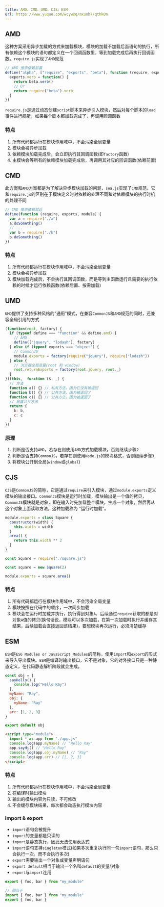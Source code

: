 ```yaml
---
title: AMD、CMD、UMD、CJS、ESM
url: https://www.yuque.com/wcywxq/mxunh7/qthk0m
---
```


<a name="BuavH"></a>

## AMD

这种方案采用异步加载的方式来加载模块，模块的加载不加载后面语句的执行，所有依赖这个模块的语句都定义在一个回调函数里，等到加载完成后再执行回调函数。`require.js`实现了`AMD`规范

```javascript
// AMD 推崇依赖前置
define("alpha", ["require", "exports", "beta"], function (require, exports, beta) {
  exports.verb = function() {
    return beta.verb()
    // Or
    return require("beta").verb
  }
})
```

`require.js`是通过动态创建`script`脚本来异步引入模块，然后对每个脚本的`load`事件进行舰艇，如果每个脚本都加载完成了，再调用回调函数 <a name="IkzDg"></a>

### 特点

1. 所有代码都运行在模块作用域中，不会污染全局变量
2. 模块会被异步加载
3. 依赖模块加载完成后，会立即执行其回调函数(即`factory`函数)
4. 主模块会等所有的依赖模块加载完成后，再调用其对应的回调函数(依赖前置) <a name="z2JF5"></a>

## CMD

此方案和`AMD`方案都是为了解决异步模块加载的问题，`sea.js`实现了`CMD`规范，它和`require.js`的区别在于模块定义时对依赖的处理不同和对依赖模块的执行时机的处理不同

```javascript
// CMD 推崇依赖就近
define(function (require, exports, module) {
  var a = require("./a")
  a.doSomething()
  // ...
  var b = require("./b")
  b.doSomething()
})
```

<a name="xyIpv"></a>

### 特点

1. 所有代码都运行在模块作用域中，不会污染全局变量
2. 模块会被异步加载
3. 模块加载完成后，不会执行其回调函数，而是等到主函数运行且需要的执行依赖的时候才运行依赖函数(依赖后置、按需加载) <a name="RQywW"></a>

## UMD

`UMD`提供了支持多种风格的"通用"模式，在兼容`CommonJS`和`AMD`规范的同时，还兼容全局引用的方式

```javascript
(function(root, factory) {
  if (typeof define === "function" && define.amd) {
    // AMD
    define(["jquery", "lodash"], factory)
  } else if (typeof exports === "object") {
    // CommonJS
    module.exports = factory(require("jquery"), require("lodash"))
  } else {
    // 浏览器全局变量(root 和 window)
    root.returnExports = factory(root.jQuery, root._)
  }
})(this,  function ($, _) {
  // 方法
  function a() {} // 私有方法，因为它没有被返回
  function b() {} // 公共方法，因为被返回了
  function c() {} // 公共方法，因为被返回了
  // 暴露公共方法
  return {
    b: b,
    c: c
  }
})
```

<a name="eFAjU"></a>

### 原理

1. 判断是否支持`AMD`，若存在则使用`AMD`方式加载模块，否则继续步骤`2`
2. 判断是否支持`CommonJS`，若存在则使用`Node.js`的模块格式，否则继续步骤`3`
3. 将模块公开到全局(`window`或`global`) <a name="zKQIw"></a>

## CJS

`CJS`是`CommonJS`的简称，它是通过`require`来引入模块，通过`module.exports`定义模块的输出接口。`CommonJS`模块是运行时加载，模块输出是一个值的拷贝，`CommonJS`模块就是对象，即在输入时先加载整个模块，生成一个对象，然后再从这个对象上面读取方法，这种加载称为 "运行时加载"。

```javascript
module.exports = class Square {
  constructor(width) {
    this.width = width
  } 
  area() {
    return this.width ** 2
  }
}
```

```javascript
const Square = require("./square.js")

const square = new Square(2)

module.exports = square.area()
```

<a name="DnURj"></a>

### 特点

1. 所有代码都运行在模块作用域中，不会污染全局变量
2. 模块按照在代码中的顺序，一次同步加载
3. 模块会在运行时加载并执行，执行得到对象`A`，后续通过`require`获取的都是对对象`A`值的拷贝(换句话说，模块可以多次加载，在第一次加载时执行并缓存其结果，后续加载会直接返回该结果)，要想模块再次运行，必须清楚缓存 <a name="vTHV0"></a>

## ESM

`ESM`是`ES6 Modules or JavaScript Modules`的简称，使用`import`和`export`的形式来导入导出模块。`ESM`是编译时输出接口，它不是对象，它的对外接口只是一种静态定义，在代码静态解析阶段就会生成。

```javascript
const obj = {
  sayHello() {
    console.log("Hello Ray")
  },
  myName: "Ray",
  obj: {
    myName: "Ray"
  },
  arr: [1, 2, 3]
}

export default obj
```

```html
<script type="module">
  import * as app from "./app.js"
  console.log(app.myName) // "Hello Ray"
  app.sayHi() // "Hello Ray"
  console.log(app.obj.myName) // "Ray"
  console.log(app.arr) // [1, 2, 3]
</script>
```

<a name="I2pJs"></a>

### 特点

1. 所有代码都运行在模块作用域中，不会污染全局变量
2. 在编译时输出模块
3. 输出的模块内容为只读，不可修改
4. 不会缓存模块结果，每次都会动态执行模块内容 <a name="q14BS"></a>

### import & export

- `import`语句会被提升
- `import`的变量都是只读的
- `import`是静态执行，因此无法使用表达式
- `import`语句支持`singleton`模式(如果多次重复执行同一句`import`语句，那么只会执行一次，而不会执行多次)
- `export`需要输出一个对象或变量声明语句
- `export default`相当于输出一个名叫`default`的变量/对象
- `export`与`import`连用

```javascript
export { foo, bar } from "my_module"

// 相当于
import { foo, bar } from "my_module"
export { foo, bar }
```
